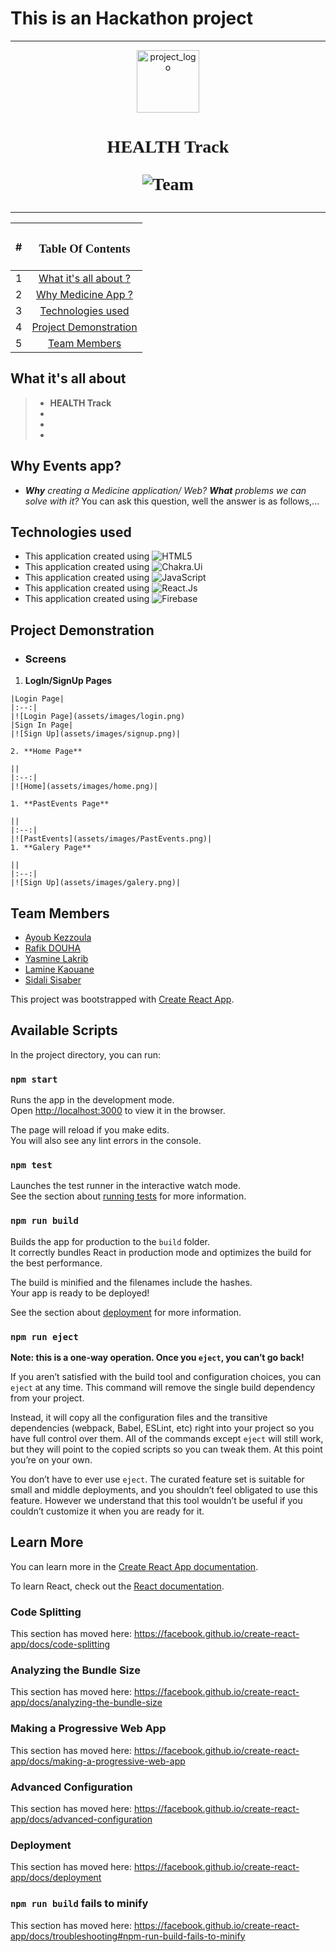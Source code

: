 # This is an Hackathon project 

<hr>
<link href="https://fonts.googleapis.com/css2?family=Poppins:wght@300&display=swap" rel="stylesheet">
<p align="center">
  <img src="assets/images/Image.png" width="100" alt="project_logo"/></img>
  <h1 align="center"  style="font-family:'Poppins'">
  HEALTH Track

![Team](https://img.shields.io/badge/CreatedWith-Team__Super--Survivors-brightpurple)
</h1>
<hr>
</p>

|#|<h3 style ="font-family:Poppins" >Table Of Contents</h3> |
|:--:|:---------------------------:|
|1| [What it's all about ?](#what-its-all-about)|
|2| [Why Medicine App ?](#why-Medicine-app)|
|3| [Technologies used](#technologies-used)|
|4| [Project Demonstration](#project-demonstration)|
|5| [Team Members](#team-members)|



## What it's all about
>* **HEALTH Track** 
>* 
>* 
>* 


## Why Events app?
* _**Why** creating a Medicine application/ Web?_ _**What** problems we can solve with it?_ You can ask this question, well the answer is as follows,...

## Technologies used
* This application created using ![HTML5](https://img.shields.io/badge/HTML5-orange)
* This application created using ![Chakra.Ui](https://img.shields.io/badge/Chakra.Ui-green)
* This application created using ![JavaScript](https://img.shields.io/badge/JavaScript-yellow)
* This application created using ![React.Js](https://img.shields.io/badge/React.Js-blue)
* This application created using ![Firebase](https://img.shields.io/badge/Firebase-orange)


## Project Demonstration
  * ### Screens
  1. **LogIn/SignUp Pages**

    |Login Page|
    |:--:|
    |![Login Page](assets/images/login.png)
    |Sign In Page|
    |![Sign Up](assets/images/signup.png)|
    
    2. **Home Page**
    
    ||
    |:--:|
    |![Home](assets/images/home.png)|
    
    1. **PastEvents Page**
    
    ||
    |:--:|
    |![PastEvents](assets/images/PastEvents.png)|
    1. **Galery Page**
   
    ||
    |:--:|
    |![Sign Up](assets/images/galery.png)|
    
    
 


## Team Members

- [Ayoub Kezzoula](https://github.com/AyoubKezzoula)
- [Rafik DOUHA](https://github.com/rafaucoin)
- [Yasmine Lakrib]()
- [Lamine Kaouane]()
- [Sidali Sisaber](https://github.com/Siiidali)































This project was bootstrapped with [Create React App](https://github.com/facebook/create-react-app).

## Available Scripts

In the project directory, you can run:

### `npm start`

Runs the app in the development mode.<br />
Open [http://localhost:3000](http://localhost:3000) to view it in the browser.

The page will reload if you make edits.<br />
You will also see any lint errors in the console.

### `npm test`

Launches the test runner in the interactive watch mode.<br />
See the section about [running tests](https://facebook.github.io/create-react-app/docs/running-tests) for more information.

### `npm run build`

Builds the app for production to the `build` folder.<br />
It correctly bundles React in production mode and optimizes the build for the best performance.

The build is minified and the filenames include the hashes.<br />
Your app is ready to be deployed!

See the section about [deployment](https://facebook.github.io/create-react-app/docs/deployment) for more information.

### `npm run eject`

**Note: this is a one-way operation. Once you `eject`, you can’t go back!**

If you aren’t satisfied with the build tool and configuration choices, you can `eject` at any time. This command will remove the single build dependency from your project.

Instead, it will copy all the configuration files and the transitive dependencies (webpack, Babel, ESLint, etc) right into your project so you have full control over them. All of the commands except `eject` will still work, but they will point to the copied scripts so you can tweak them. At this point you’re on your own.

You don’t have to ever use `eject`. The curated feature set is suitable for small and middle deployments, and you shouldn’t feel obligated to use this feature. However we understand that this tool wouldn’t be useful if you couldn’t customize it when you are ready for it.

## Learn More

You can learn more in the [Create React App documentation](https://facebook.github.io/create-react-app/docs/getting-started).

To learn React, check out the [React documentation](https://reactjs.org/).

### Code Splitting

This section has moved here: https://facebook.github.io/create-react-app/docs/code-splitting

### Analyzing the Bundle Size

This section has moved here: https://facebook.github.io/create-react-app/docs/analyzing-the-bundle-size

### Making a Progressive Web App

This section has moved here: https://facebook.github.io/create-react-app/docs/making-a-progressive-web-app

### Advanced Configuration

This section has moved here: https://facebook.github.io/create-react-app/docs/advanced-configuration

### Deployment

This section has moved here: https://facebook.github.io/create-react-app/docs/deployment

### `npm run build` fails to minify

This section has moved here: https://facebook.github.io/create-react-app/docs/troubleshooting#npm-run-build-fails-to-minify
